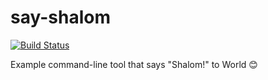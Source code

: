 # say-shalom
[![Build Status](https://travis-ci.org/joisadler/say-shalom.svg?branch=master)](https://travis-ci.org/joisadler/say-shalom)

Example command-line tool that says "Shalom!" to World 😊
